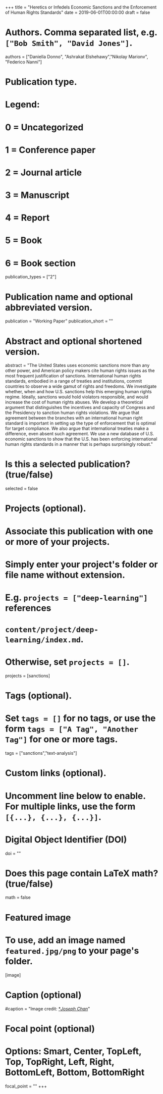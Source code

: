 +++
title = "Heretics or Infedels Economic Sanctions and the Enforcement of Human Rights Standards"
date = 2019-06-01T00:00:00
draft = false

# Authors. Comma separated list, e.g. `["Bob Smith", "David Jones"]`.
authors = ["Daniella Donno", "Ashrakat Elshehawy","Nikolay Marionv", "Federico Nanni"]

# Publication type.
# Legend:
# 0 = Uncategorized
# 1 = Conference paper
# 2 = Journal article
# 3 = Manuscript
# 4 = Report
# 5 = Book
# 6 = Book section
publication_types = ["2"]

# Publication name and optional abbreviated version.
publication = "Working Paper"
publication_short = ""

# Abstract and optional shortened version.
abstract = "The United States uses economic sanctions more than any other power, and American policy makers cite human rights issues as the most frequent justification of sanctions.   International human rights standards, embodied in a range of treaties and institutions,  commit countries to observe a wide gamut of rights and freedoms.  We investigate whether, when and how U.S. sanctions help this emerging human rights regime.  Ideally, sanctions would hold  violators responsible, and would increase the cost of human rights abuses.  We develop a theoretical argument that distinguishes the incentives and capacity of Congress and the Presidency to sanction human rights violations.  We argue that agreement between the branches with an international human right standard is important in setting up the type of enforcement that is optimal for target compliance.  We also argue that international treaties make a difference, even absent such agreement.  We use a new database of U.S. economic sanctions to show that the U.S. has been enforcing international human rights standards in a manner that is perhaps surprisingly robust."

# Is this a selected publication? (true/false)
selected = false

# Projects (optional).
#   Associate this publication with one or more of your projects.
#   Simply enter your project's folder or file name without extension.
#   E.g. `projects = ["deep-learning"]` references 
#   `content/project/deep-learning/index.md`.
#   Otherwise, set `projects = []`.
projects = [sanctions]

# Tags (optional).
#   Set `tags = []` for no tags, or use the form `tags = ["A Tag", "Another Tag"]` for one or more tags.
tags = ["sanctions","text-analysis"]

# Custom links (optional).
#   Uncomment line below to enable. For multiple links, use the form `[{...}, {...}, {...}]`.

# Digital Object Identifier (DOI)
doi = ""

# Does this page contain LaTeX math? (true/false)
math = false

# Featured image
# To use, add an image named `featured.jpg/png` to your page's folder. 
[image]
  # Caption (optional)
  #caption = "Image credit: [**Joseph Chan*](https://unsplash.com/photos/GOX3FMgcWK4)"

  # Focal point (optional)
  # Options: Smart, Center, TopLeft, Top, TopRight, Left, Right, BottomLeft, Bottom, BottomRight
  focal_point = ""
+++

